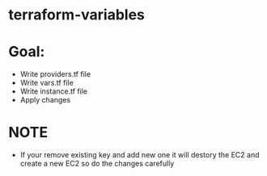 # terraform-variables

# Goal:
- Write providers.tf file
- Write vars.tf file
- Write instance.tf file
- Apply changes


# NOTE
- If your remove existing key and add new one it will destory the EC2 and create a new EC2 so do the changes carefully
